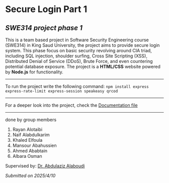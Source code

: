 # **Secure Login Part 1** 
## _SWE314 project phase 1_
This is a team based project in Software Security Engineering course (SWE314) in King Saud University, the project aims to provide secure login system.
This phase focus on basic security revolving around CIA triad, including SQL injection, shoulder surfing, Cross Site Scripting (XSS), Distributed Denial of Service (DDoS), Brute Force, and even countering potential database exposure.
The project is a **HTML/CSS** website powered by **Node.js** for functionality.

___

To run the project write the following command:
`npm install express express-rate-limit express-session speakeasy qrcod`
***
For a deeper look into the project, check the [Documentation file](https://github.com/Baraa-Othman/Secure-Login-Part-1-SWE314-project-phase-1-/blob/main/Documentation/SecureLoginTeamDoc.pdf)
___
done by group members
1. Rayan Alotaibi
2. Naif Alabdulkarim
3. Khaled Elfoula
4. Mansour Abahussien
5. Ahmed Ababtain
6. Albara Osman

Supervised by: [Dr. Abdulaziz Alaboudi](https://github.com/Alaboudi1)

_Submitted on 2025/4/10_
